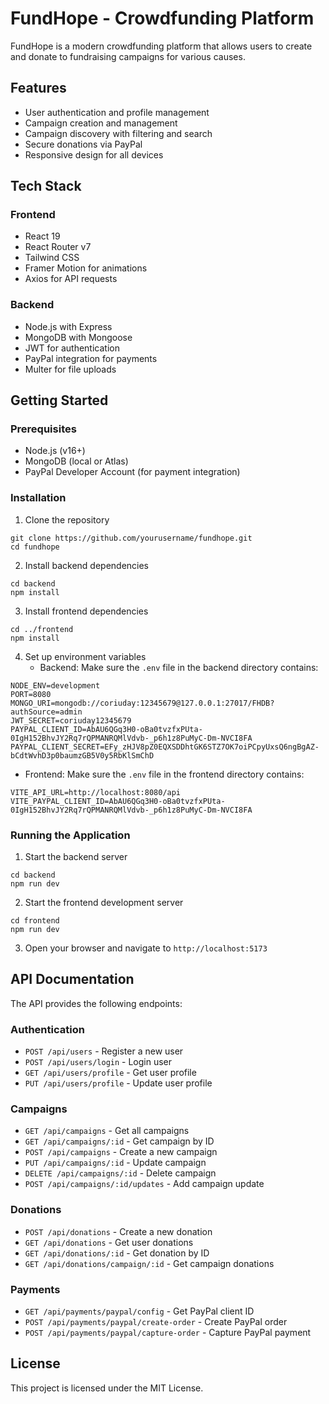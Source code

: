 # FundHope - Crowdfunding Platform

FundHope is a modern crowdfunding platform that allows users to create and donate to fundraising campaigns for various causes.

## Features

- User authentication and profile management
- Campaign creation and management
- Campaign discovery with filtering and search
- Secure donations via PayPal
- Responsive design for all devices

## Tech Stack

### Frontend
- React 19
- React Router v7
- Tailwind CSS
- Framer Motion for animations
- Axios for API requests

### Backend
- Node.js with Express
- MongoDB with Mongoose
- JWT for authentication
- PayPal integration for payments
- Multer for file uploads

## Getting Started

### Prerequisites
- Node.js (v16+)
- MongoDB (local or Atlas)
- PayPal Developer Account (for payment integration)

### Installation

1. Clone the repository
```
git clone https://github.com/yourusername/fundhope.git
cd fundhope
```

2. Install backend dependencies
```
cd backend
npm install
```

3. Install frontend dependencies
```
cd ../frontend
npm install
```

4. Set up environment variables
   - Backend: Make sure the `.env` file in the backend directory contains:
```
NODE_ENV=development
PORT=8080
MONGO_URI=mongodb://coriuday:12345679@127.0.0.1:27017/FHDB?authSource=admin
JWT_SECRET=coriuday12345679
PAYPAL_CLIENT_ID=AbAU6QGq3H0-oBa0tvzfxPUta-0IgH152BhvJY2Rq7rQPMANRQMlVdvb-_p6h1z8PuMyC-Dm-NVCI8FA
PAYPAL_CLIENT_SECRET=EFy_zHJV8pZ0EQXSDDhtGK6STZ7OK7oiPCpyUxsQ6ngBgAZ-bCdtWvhD3p0baumzGB5V0y5RbKlSmChD
```

   - Frontend: Make sure the `.env` file in the frontend directory contains:
```
VITE_API_URL=http://localhost:8080/api
VITE_PAYPAL_CLIENT_ID=AbAU6QGq3H0-oBa0tvzfxPUta-0IgH152BhvJY2Rq7rQPMANRQMlVdvb-_p6h1z8PuMyC-Dm-NVCI8FA
```

### Running the Application

1. Start the backend server
```
cd backend
npm run dev
```

2. Start the frontend development server
```
cd frontend
npm run dev
```

3. Open your browser and navigate to `http://localhost:5173`

## API Documentation

The API provides the following endpoints:

### Authentication
- `POST /api/users` - Register a new user
- `POST /api/users/login` - Login user
- `GET /api/users/profile` - Get user profile
- `PUT /api/users/profile` - Update user profile

### Campaigns
- `GET /api/campaigns` - Get all campaigns
- `GET /api/campaigns/:id` - Get campaign by ID
- `POST /api/campaigns` - Create a new campaign
- `PUT /api/campaigns/:id` - Update campaign
- `DELETE /api/campaigns/:id` - Delete campaign
- `POST /api/campaigns/:id/updates` - Add campaign update

### Donations
- `POST /api/donations` - Create a new donation
- `GET /api/donations` - Get user donations
- `GET /api/donations/:id` - Get donation by ID
- `GET /api/donations/campaign/:id` - Get campaign donations

### Payments
- `GET /api/payments/paypal/config` - Get PayPal client ID
- `POST /api/payments/paypal/create-order` - Create PayPal order
- `POST /api/payments/paypal/capture-order` - Capture PayPal payment

## License

This project is licensed under the MIT License. 